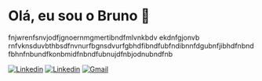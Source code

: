# Olá, eu sou o Bruno 👋 <br>
fnjwrenfsnvjodfjgnoernmgmertibndfmlvnkbdv ekdnfgjonvb rnfvknsduvbthbsdfnvnurfbgnsdvurfgbhdfibndfubfndibnnfdgubnfjibhdfnbndfbhnfnbundfkonbmidfnbndfubnujdfnbjodnubndfnb

[![Linkedin](https://img.shields.io/badge/Instagram-E4405F?style=for-the-badge&logo=instagram&logoColor=white)](https://www.linkedin.com/in/bruno-pereira-da-silva-03a838299/)
[![Linkedin](https://img.shields.io/badge/LinkedIn-0077B5?style=for-the-badge&logo=linkedin&logoColor=white)](https://www.instagram.com/brunops64/)
[![Gmail](https://img.shields.io/badge/Gmail-D14836?style=for-the-badge&logo=gmail&logoColor=white)](mailto:brunop.silva5264@gmail.com)
